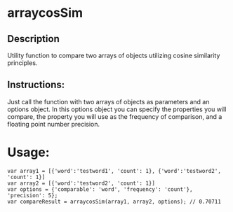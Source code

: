 arraycosSim
===========

Description
-----------

Utility function to compare two arrays of objects utilizing cosine similarity principles.


Instructions:
------------
Just call the function with two arrays of objects as parameters and an options object.
In this options object you can specify the properties you will compare, the property
you will use as the frequency of comparison, and a floating point number precision.

Usage:
===========
	var array1 = [{'word':'testword1', 'count': 1}, {'word':'testword2', 'count': 1}]
	var array2 = [{'word':'testword2', 'count': 1}]
	var options = {'comparable': 'word', 'frequency': 'count'}, 'precision': 5};
	var compareResult = arraycosSim(array1, array2, options); // 0.70711

